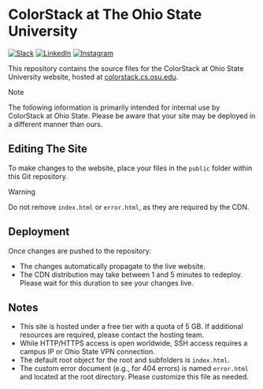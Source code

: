 # ColorStack at The Ohio State University

[![Slack](https://img.shields.io/badge/slack-%23seatunnel-4f8eba?logo=slack)](https://join.slack.com/t/colorstackosu/shared_invite/zt-2pm3rbsc0-d25NkeW0B14YIEHclyJsVg)
[![LinkedIn](https://img.shields.io/badge/LinkedIn-0077B5?style=for-the-badge&logo=linkedin&logoColor=white)](https://www.linkedin.com/company/colorstack-osu)
[![Instagram](https://img.shields.io/badge/Instagram-E4405F?style=for-the-badge&logo=instagram&logoColor=white)](https://instagram.com/colorstackatosu)

This repository contains the source files for the ColorStack at Ohio State University website, hosted at [colorstack.cs.osu.edu](https://colorstack.cs.osu.edu/).

> [!NOTE]
> The following information is primarily intended for internal use by ColorStack at Ohio State. Please be aware that your site may be deployed in a different manner than ours.

## Editing The Site

To make changes to the website, place your files in the `public` folder within this Git repository.

> [!WARNING]
> Do not remove `index.html` or `error.html`, as they are required by the CDN.

## Deployment

Once changes are pushed to the repository:

- The changes automatically propagate to the live website.
- The CDN distribution may take between 1 and 5 minutes to redeploy. Please wait for this duration to see your changes live.

## Notes

- This site is hosted under a free tier with a quota of 5 GB. If additional resources are required, please contact the hosting team.
- While HTTP/HTTPS access is open worldwide, SSH access requires a campus IP or Ohio State VPN connection.
- The default root object for the root and subfolders is `index.html`.
- The custom error document (e.g., for 404 errors) is named `error.html` and located at the root directory. Please customize this file as needed.
